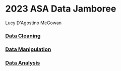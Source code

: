 # 2023 ASA Data Jamboree

Lucy D'Agostino McGowan

### [Data Cleaning](https://lucymcgowan.github.io/2023-data-jamboree/data-cleaning.html)

### [Data Manipulation](https://lucymcgowan.github.io/2023-data-jamboree/data-manipulation.html)

### [Data Analysis](https://lucymcgowan.github.io/2023-data-jamboree/data-analysis.html)